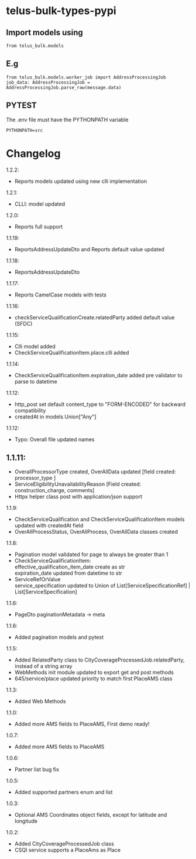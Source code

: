 # telus-bulk-types-pypi

## Import models using

    from telus_bulk.models

## E.g
    from telus_bulk.models.worker_job import AddressProcessingJob
    job_data: AddressProcessingJob = AddressProcessingJob.parse_raw(message.data)

## PYTEST
The .env file must have the PYTHONPATH variable  

    PYTHONPATH=src

# Changelog

1.2.2:
- Reports models updated using new clli implementation

1.2.1:
- CLLI: model updated

1.2.0:
- Reports full support

1.1.19:
- ReportsAddressUpdateDto and Reports default value updated

1.1.18:
- ReportsAddressUpdateDto

1.1.17:
- Reports CamelCase models with tests

1.1.16:
- checkServiceQualificationCreate.relatedParty added default value (SFDC)

1.1.15:
- Clli model added
- CheckServiceQualificationItem.place.clli added 

1.1.14:
- CheckServiceQualificationItem.expiration_date added pre validator to parse to datetime

1.1.12:
- http_post set default content_type to "FORM-ENCODED" for backward compatibility
- createdAt in models Union["Any"]

1.1.12:
- Typo: Overall file updated names

1.1.11:
- 
- OverallProcessorType created, OverAllData updated [field created: processor_type ]
- ServiceEligibilityUnavailabilityReason  [Field created: construction_charge, comments]
- Httpx helper class post with application/json support

1.1.9:
- CheckServiceQualification and CheckServiceQualificationItem models updated with createdAt field
- OverAllProcessStatus, OverAllProcess, OverAllData classes created

1.1.8:
- Pagination model validated for page to always be greater than 1  
- CheckServiceQualificationItem:  
        effective_qualification_item_date  create as str  
        expiration_date updated from datetime to str  
- ServiceRefOrValue  
    service_specification updated to Union of List[ServiceSpecificationRef] | List[ServiceSpecification]

1.1.6:
- PageDto paginationMetadata -> meta

1.1.6:
- Added pagination models and pytest

1.1.5:
- Added RelatedParty class to CityCoverageProcessedJob.relatedParty, instead of a string array
- WebMethods init module updated to export get and post methods
- 645/service/place updated priority to match first PlaceAMS class

1.1.3:
- Added Web Methods

1.1.0:
- Added more AMS fields to PlaceAMS, First demo ready!

1.0.7:
- Added more AMS fields to PlaceAMS

1.0.6:
- Partner list bug fix

1.0.5:
- Added supported partners enum and list  

1.0.3:
- Optional AMS Coordinates object fields, except for latitude and longitude

1.0.2:
- Added CityCoverageProcessedJob class
- CSQI service supports a PlaceAms as Place